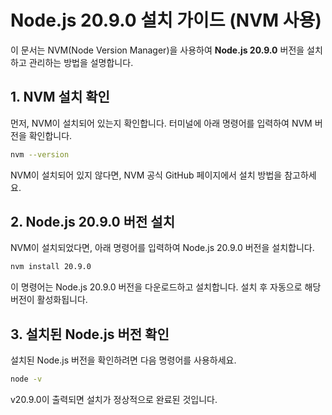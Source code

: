 # Node.js 20.9.0 설치 가이드 (NVM 사용)

이 문서는 NVM(Node Version Manager)을 사용하여 **Node.js 20.9.0** 버전을 설치하고 관리하는 방법을 설명합니다.

## 1. NVM 설치 확인

먼저, NVM이 설치되어 있는지 확인합니다. 터미널에 아래 명령어를 입력하여 NVM 버전을 확인합니다.

```bash
nvm --version
```

NVM이 설치되어 있지 않다면, NVM 공식 GitHub 페이지에서 설치 방법을 참고하세요.

## 2. Node.js 20.9.0 버전 설치

NVM이 설치되었다면, 아래 명령어를 입력하여 Node.js 20.9.0 버전을 설치합니다.

```bash
nvm install 20.9.0
```

이 명령어는 Node.js 20.9.0 버전을 다운로드하고 설치합니다. 설치 후 자동으로 해당 버전이 활성화됩니다.

## 3. 설치된 Node.js 버전 확인

설치된 Node.js 버전을 확인하려면 다음 명령어를 사용하세요.

```bash
node -v
```

v20.9.0이 출력되면 설치가 정상적으로 완료된 것입니다.